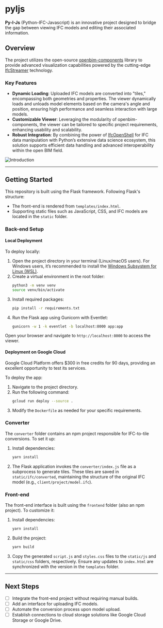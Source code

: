 # pyIjs

**Py-I-Js** (Python-IFC-Javascript) is an innovative project designed to bridge the gap between viewing IFC models and editing their associated information.

## Overview

The project utilizes the open-source [openbim-components](https://github.com/ThatOpen/engine_components) library to provide advanced visualization capabilities powered by the cutting-edge [IfcStreamer](https://docs.thatopen.com/Tutorials/Components/Front/IfcStreamer) technology.

### Key Features

- **Dynamic Loading**: Uploaded IFC models are converted into "tiles," encompassing both geometries and properties. The viewer dynamically loads and unloads model elements based on the camera's angle and position, ensuring high performance and seamless interaction with large models.
- **Customizable Viewer**: Leveraging the modularity of openbim-components, the viewer can be tailored to specific project requirements, enhancing usability and scalability.
- **Robust Integration**: By combining the power of [IfcOpenShell](https://github.com/IfcOpenShell/IfcOpenShell) for IFC data manipulation with Python’s extensive data science ecosystem, this solution supports efficient data handling and advanced interoperability within the open BIM field.

![Introduction](/media/intro.gif)

---

## Getting Started

This repository is built using the Flask framework. Following Flask's structure:
- The front-end is rendered from `templates/index.html`.
- Supporting static files such as JavaScript, CSS, and IFC models are located in the `static` folder.

### Back-end Setup

#### Local Deployment

To deploy locally:

1. Open the project directory in your terminal (Linux/macOS users). For Windows users, it’s recommended to install the [Windows Subsystem for Linux (WSL)](https://learn.microsoft.com/en-us/windows/wsl/install).
2. Create a virtual environment in the root folder:
   ```bash
   python3 -m venv venv
   source venv/bin/activate
   ```
3. Install required packages:
   ```bash
   pip install -r requirements.txt
   ```
4. Run the Flask app using Gunicorn with Eventlet:
   ```bash
   gunicorn -w 1 -k eventlet -b localhost:8000 app:app
   ```

Open your browser and navigate to `http://localhost:8000` to access the viewer.

#### Deployment on Google Cloud

Google Cloud Platform offers $300 in free credits for 90 days, providing an excellent opportunity to test its services.

To deploy the app:

1. Navigate to the project directory.
2. Run the following command:
   ```bash
   gcloud run deploy --source .
   ```
3. Modify the `Dockerfile` as needed for your specific requirements.

### Converter

The `converter` folder contains an npm project responsible for IFC-to-tile conversions. To set it up:

1. Install dependencies:
   ```bash
   yarn install
   ```
2. The Flask application invokes the `converter/index.js` file as a subprocess to generate tiles. These tiles are saved in `static/ifc/converted`, maintaining the structure of the original IFC model (e.g., `client/project/model.ifc`).

### Front-end

The front-end interface is built using the `frontend` folder (also an npm project). To customize it:

1. Install dependencies:
   ```bash
   yarn install
   ```
2. Build the project:
   ```bash
   yarn build
   ```
3. Copy the generated `script.js` and `styles.css` files to the `static/js` and `static/css` folders, respectively. Ensure any updates to `index.html` are synchronized with the version in the `templates` folder.

---

## Next Steps

- [ ] Integrate the front-end project without requiring manual builds.
- [ ] Add an interface for uploading IFC models.
- [ ] Automate the conversion process upon model upload.
- [ ] Establish connections to cloud storage solutions like Google Cloud Storage or Google Drive.

